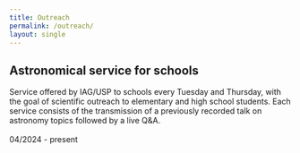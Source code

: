 ```yaml
---
title: Outreach
permalink: /outreach/
layout: single
---
```


## Astronomical service for schools  
Service offered by IAG/USP to schools every Tuesday and Thursday, with the goal of scientific outreach to elementary and high school students. Each service consists of the transmission of a previously recorded talk on astronomy topics followed by a live Q&A.  
<br>
04/2024 - present  
